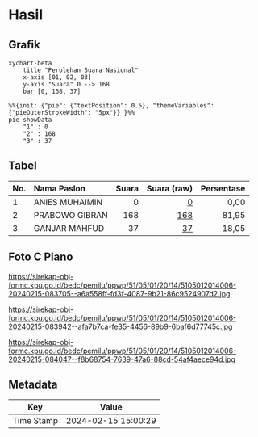 # Hasil

## Grafik

```mermaid
xychart-beta
    title "Perolehan Suara Nasional"
    x-axis [01, 02, 03]
    y-axis "Suara" 0 --> 168
    bar [0, 168, 37]
```

```mermaid
%%{init: {"pie": {"textPosition": 0.5}, "themeVariables": {"pieOuterStrokeWidth": "5px"}} }%%
pie showData
    "1" : 0
    "2" : 168
    "3" : 37
```

## Tabel

| No. | Nama Paslon    | Suara | Suara (raw) | Persentase |
|:--- |:-------------- | -----:| -----------:| ----------:|
| 1   | ANIES MUHAIMIN | 0     | [0][p-1]    | 0,00       |
| 2   | PRABOWO GIBRAN | 168   | [168][p-2]  | 81,95      |
| 3   | GANJAR MAHFUD  | 37    | [37][p-3]   | 18,05      |


[p-1]: https://github.com/gigit-pemilu/pemilu-2024/blob/main/pilpres/hitung-suara/sub/51-bali/sub/05-klungkung/sub/01-nusa-penida/sub/2014-pejukutan/sub/006-tps/sub/paslon-1.txt
[p-2]: https://github.com/gigit-pemilu/pemilu-2024/blob/main/pilpres/hitung-suara/sub/51-bali/sub/05-klungkung/sub/01-nusa-penida/sub/2014-pejukutan/sub/006-tps/sub/paslon-2.txt
[p-3]: https://github.com/gigit-pemilu/pemilu-2024/blob/main/pilpres/hitung-suara/sub/51-bali/sub/05-klungkung/sub/01-nusa-penida/sub/2014-pejukutan/sub/006-tps/sub/paslon-3.txt

## Foto C Plano

https://sirekap-obj-formc.kpu.go.id/bedc/pemilu/ppwp/51/05/01/20/14/5105012014006-20240215-083705--a6a558ff-fd3f-4087-9b21-86c9524907d2.jpg

https://sirekap-obj-formc.kpu.go.id/bedc/pemilu/ppwp/51/05/01/20/14/5105012014006-20240215-083942--afa7b7ca-fe35-4456-89b9-6baf6d77745c.jpg

https://sirekap-obj-formc.kpu.go.id/bedc/pemilu/ppwp/51/05/01/20/14/5105012014006-20240215-084047--f8b68754-7639-47a6-88cd-54af4aece94d.jpg


## Metadata

| Key        | Value               |
| ---------- | ------------------- |
| Time Stamp | 2024-02-15 15:00:29 |



